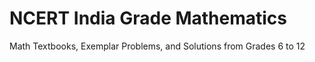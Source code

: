 # NCERT India Grade Mathematics
Math Textbooks, Exemplar Problems, and Solutions from Grades 6 to 12

